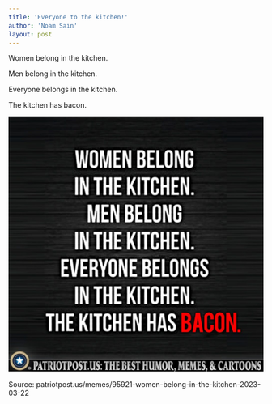 ```yaml
---
title: 'Everyone to the kitchen!'
author: 'Noam Sain'
layout: post
---
```


Women belong in the kitchen.

Men belong in the kitchen.

Everyone belongs in the kitchen.

The kitchen has bacon.

![Everyone to the kitchen!](/assets/2023-03-belong-in-the-kitchen.jpg "Everyone to the kitchen!")

Source: patriotpost.us/memes/95921-women-belong-in-the-kitchen-2023-03-22
